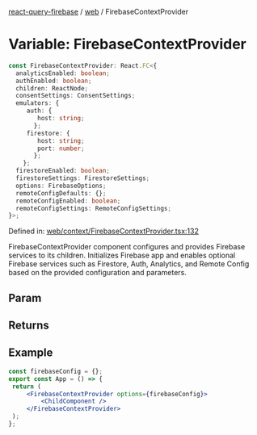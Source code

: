 [react-query-firebase](../../modules.md) / [web](../index.md) / FirebaseContextProvider

# Variable: FirebaseContextProvider

```ts
const FirebaseContextProvider: React.FC<{
  analyticsEnabled: boolean;
  authEnabled: boolean;
  children: ReactNode;
  consentSettings: ConsentSettings;
  emulators: {
     auth: {
        host: string;
       };
     firestore: {
        host: string;
        port: number;
       };
    };
  firestoreEnabled: boolean;
  firestoreSettings: FirestoreSettings;
  options: FirebaseOptions;
  remoteConfigDefaults: {};
  remoteConfigEnabled: boolean;
  remoteConfigSettings: RemoteConfigSettings;
}>;
```

Defined in: [web/context/FirebaseContextProvider.tsx:132](https://github.com/vpishuk/react-query-firebase/blob/10e2945f75363a784c3dfc0e90b9f7a489dcc848/web/context/FirebaseContextProvider.tsx#L132)

FirebaseContextProvider component configures and provides Firebase services to its children.
Initializes Firebase app and enables optional Firebase services such as Firestore, Auth, Analytics,
and Remote Config based on the provided configuration and parameters.

## Param

## Returns

## Example

```jsx
const firebaseConfig = {};
export const App = () => {
 return (
     <FirebaseContextProvider options={firebaseConfig}>
         <ChildComponent />
     </FirebaseContextProvider>
 );
};
```
